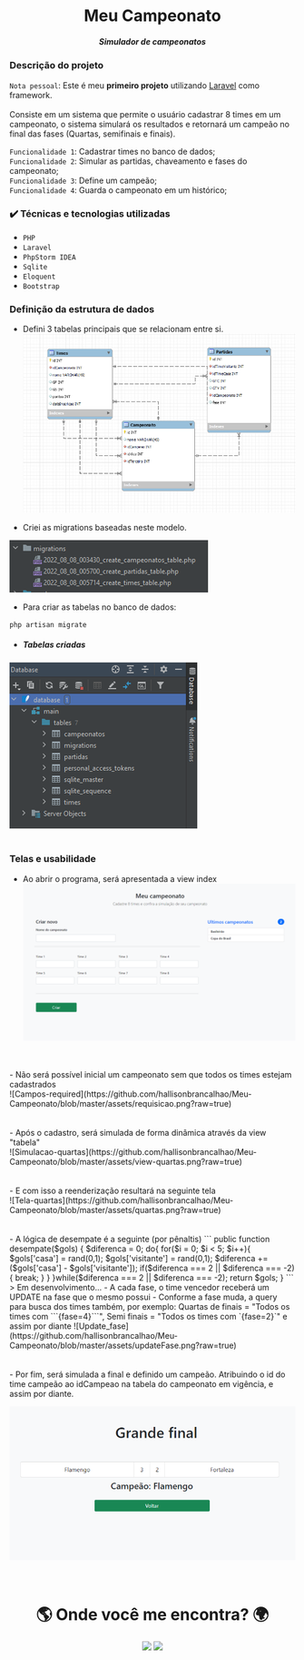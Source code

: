 <h1 align="center">Meu Campeonato</h1>
<h5 align="center">Simulador de campeonatos</h5>

### Descrição do projeto
``Nota pessoal``: Este é meu <strong>primeiro projeto</strong> utilizando [Laravel](https://laravel.com/) como framework.</br></br>
Consiste em um sistema que permite o usuário cadastrar 8 times em um campeonato, o sistema simulará os resultados e retornará um campeão no final das fases (Quartas, semifinais e finais).

`Funcionalidade 1`: Cadastrar times no banco de dados;</br>
`Funcionalidade 2`: Simular as partidas, chaveamento e fases do campeonato;</br>
`Funcionalidade 3`: Define um campeão;</br>
`Funcionalidade 4`: Guarda o campeonato em um histórico;</br>


<h3> ✔️ Técnicas e tecnologias utilizadas </h3>

- ``PHP``
- ``Laravel``
- ``PhpStorm IDEA``
- ``Sqlite``
- ``Eloquent``
- ``Bootstrap``


### Definição da estrutura de dados

- Defini 3 tabelas principais que se relacionam entre si.</br>
![Modelo do banco](https://github.com/hallisonbrancalhao/Meu-Campeonato/blob/master/assets/modelo-banco.png?raw=true) </br>

- Criei as migrations baseadas neste modelo.</br>

![Migrations](https://github.com/hallisonbrancalhao/Meu-Campeonato/blob/master/assets/migrations.png?raw=true) </br>

- Para criar as tabelas no banco de dados:
```
php artisan migrate
```
- ##### Tabelas criadas

![Tabelas](https://github.com/hallisonbrancalhao/Meu-Campeonato/blob/master/assets/tabelas.png?raw=true) </br></br>

### Telas e usabilidade

- Ao abrir o programa, será apresentada a view index
![index](https://github.com/hallisonbrancalhao/Meu-Campeonato/blob/master/assets/inicio.png?raw=true) </br>
</br>
</br>
- Não será possível inicial um campeonato sem que todos os times estejam cadastrados</br>
![Campos-required](https://github.com/hallisonbrancalhao/Meu-Campeonato/blob/master/assets/requisicao.png?raw=true) </br>
</br>
</br>
- Após o cadastro, será simulada de forma dinâmica através da view "tabela"</br>
![Simulacao-quartas](https://github.com/hallisonbrancalhao/Meu-Campeonato/blob/master/assets/view-quartas.png?raw=true) </br>
  </br>
  </br>
- E com isso a reenderização resultará na seguinte tela </br>
![Tela-quartas](https://github.com/hallisonbrancalhao/Meu-Campeonato/blob/master/assets/quartas.png?raw=true) </br>
  </br>
  </br>
- A lógica de desempate é a seguinte (por pênaltis)
``` 
public function desempate($gols)
    {
        $diferenca = 0;
        do{
            for($i = 0; $i < 5; $i++){
                $gols['casa'] = rand(0,1);
                $gols['visitante'] = rand(0,1);
                $diferenca += ($gols['casa'] - $gols['visitante']);
                if($diferenca === 2 || $diferenca === -2){
                    break;
                }
            }
        }while($diferenca === 2 || $diferenca === -2);
        return $gols;
    }
```
> Em desenvolvimento...
- A cada fase, o time vencedor receberá um UPDATE na fase que o mesmo possui
- Conforme a fase muda, a query para busca dos times também, por exemplo: Quartas de finais = "Todos os times com ```{fase=4}```", Semi finais = "Todos os times com `{fase=2}`" e assim por diante
![Update_fase](https://github.com/hallisonbrancalhao/Meu-Campeonato/blob/master/assets/updateFase.png?raw=true) </br>
  </br>
  </br>
- Por fim, será simulada a final e definido um campeão. Atribuindo o id do time campeão ao idCampeao na tabela do campeonato em vigência, e assim por diante.

![Apresentacao_campeao](https://github.com/hallisonbrancalhao/Meu-Campeonato/blob/master/assets/final.png?raw=true) </br>
  </br>
  </br>
<h1 align="center">🌎 Onde você me encontra? 🌍</h1>


<div align="center" >  
  <a href = "mailto:hallison.o.b@gmail.com"><img src="https://img.shields.io/badge/Gmail-D14836?style=for-the-badge&logo=gmail&logoColor=white" target="_blank"></a>
  <a href="https://www.linkedin.com/in/hallison-brancalhao/" target="_blank"><img src="https://img.shields.io/badge/-LinkedIn-%230077B5?style=for-the-badge&logo=linkedin&logoColor=white" target="_blank"></a> 
</div>
